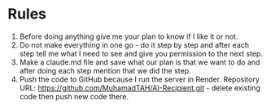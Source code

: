 # Rules

1. Before doing anything give me your plan to know if I like it or not.
2. Do not make everything in one go - do it step by step and after each step tell me what I need to see and give you permission to the next step.
3. Make a claude.md file and save what our plan is that we want to do and after doing each step mention that we did the step.
4. Push the code to GitHub because I run the server in Render. Repository URL: https://github.com/MuhamadTAH/AI-Recipient.git - delete existing code then push new code there.
